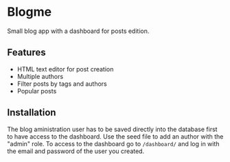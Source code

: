# Blogme

Small blog app with a dashboard for posts edition.

## Features

- HTML text editor for post creation
- Multiple authors
- Filter posts by tags and authors
- Popular posts

## Installation

The blog aministration user has to be saved directly into the database first to have access to the dashboard. Use the seed file to add an author with the "admin" role. To access to the dashboard go to `/dashboard/` and log in with the email and password of the user you created.
